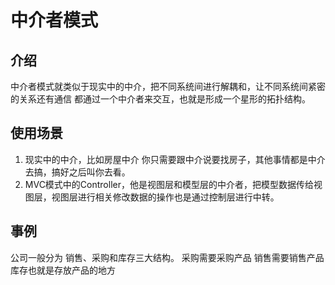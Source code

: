 # 中介者模式
## 介绍
  中介者模式就类似于现实中的中介，把不同系统间进行解耦和，让不同系统间紧密的关系还有通信
  都通过一个中介者来交互，也就是形成一个星形的拓扑结构。
## 使用场景
  1. 现实中的中介，比如房屋中介 你只需要跟中介说要找房子，其他事情都是中介去搞，搞好之后叫你去看。
  2. MVC模式中的Controller，他是视图层和模型层的中介者，把模型数据传给视图层，视图层进行相关修改数据的操作也是通过控制层进行中转。
## 事例
   公司一般分为 销售、采购和库存三大结构。
   采购需要采购产品
   销售需要销售产品
   库存也就是存放产品的地方